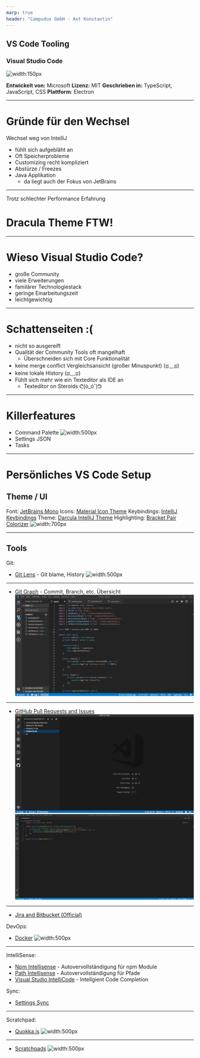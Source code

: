 ```yaml
---
marp: true
header: "Campudus GmbH - Axt Konstantin"
---
```


## VS Code Tooling

### Visual Studio Code

![width:150px](https://encrypted-tbn0.gstatic.com/images?q=tbn%3AANd9GcT3KwAc_2tfagpsaV-bgDU6_2PbKIJWJLzTmw&usqp=CAU)

**Entwickelt von:** Microsoft
**Lizenz:** MIT
**Geschrieben in:** TypeScript, JavaScript, CSS
**Plattform**: Electron

---

# Gründe für den Wechsel

Wechsel weg von IntelliJ

- fühlt sich aufgebläht an
- Oft Speicherprobleme
- Customizing recht kompliziert
- Abstürze / Freezes
- Java Applikation
  - da liegt auch der Fokus von JetBrains

---

Trotz schlechter Performance Erfahrung

# Dracula Theme FTW!

---

# Wieso Visual Studio Code?

- große Community
- viele Erweiterungen
- familärer Technologiestack
- geringe Einarbeitungszeit
- leichtgewichtig

---

# Schattenseiten :(

- nicht so ausgereift
- Qualität der Community Tools oft mangelhaft
  - Überschneiden sich mit Core Funktionalität
- keine merge conflict Vergleichsansicht (großer Minuspunkt) (ಥ﹏ಥ)
- keine lokale History (ಥ﹏ಥ)
- Fühlt sich mehr wie ein Texteditor als IDE an
  - Texteditor on Steroids ᕦ(ò_óˇ)ᕤ

---

# Killerfeatures

- Command Palette
  ![width:500px](https://code.visualstudio.com/assets/docs/getstarted/tips-and-tricks/OpenCommandPalatte.gif)
- Settings JSON
- Tasks

---

# Persönliches VS Code Setup

## Theme / UI

Font: [JetBrains Mono](https://www.jetbrains.com/de-de/lp/mono/)
Icons: [Material Icon Theme](https://marketplace.visualstudio.com/items?itemName=PKief.material-icon-theme)
Keybindings: [IntelliJ Keybindings](https://marketplace.visualstudio.com/items?itemName=k--kato.intellij-idea-keybindings)
Theme: [Darcula IntelliJ Theme](https://marketplace.visualstudio.com/items?itemName=trinm1709.dracula-theme-from-intellij)
Highlighting: [Bracket Pair Colorizer](https://marketplace.visualstudio.com/items?itemName=k--kato.intellij-idea-keybindings)
![width:700px](https://raw.githubusercontent.com/CoenraadS/Bracket-Pair-Colorizer-2/master/images/example.png)

---

## Tools

Git:

- [Git Lens](https://marketplace.visualstudio.com/items?itemName=eamodio.gitlens) - Git blame, History
  ![width:500px](https://raw.githubusercontent.com/eamodio/vscode-gitlens/master/images/docs/gitlens-preview.gif)

---

- [Git Graph](https://marketplace.visualstudio.com/items?itemName=mhutchie.git-graph) - Commit, Branch, etc. Übersicht
  ![width:500px](https://raw.githubusercontent.com/mhutchie/vscode-git-graph/master/resources/demo.gif)

---

- [GitHub Pull Requests and Issues](https://marketplace.visualstudio.com/items?itemName=GitHub.vscode-pull-request-github)
  ![width:500px](https://raw.githubusercontent.com/Microsoft/vscode-pull-request-github/master/.readme/demo.gif)
  ![width:500px](https://raw.githubusercontent.com/Microsoft/vscode-pull-request-github/master/.readme/issueDemo.gif)

---

- [Jira and Bitbucket (Official)](https://marketplace.visualstudio.com/items?itemName=Atlassian.atlascode)

DevOps:

- [Docker](https://marketplace.visualstudio.com/items?itemName=ms-azuretools.vscode-docker)
  ![width:500px](https://raw.githubusercontent.com/microsoft/vscode-docker/master/resources/readme/overview.gif)

---

IntelliSense:

- [Npm Intellisense](https://marketplace.visualstudio.com/items?itemName=christian-kohler.npm-intellisense) - Autovervollständigung für npm Module
- [Path Intellisense](https://marketplace.visualstudio.com/items?itemName=christian-kohler.path-intellisense) - Autovervollständigung für Pfade
- [Visual Studio IntelliCode](https://marketplace.visualstudio.com/items?itemName=VisualStudioExptTeam.vscodeintellicode) - Intellgient Code Completion

Sync:

- [Settings Sync](https://marketplace.visualstudio.com/items?itemName=Shan.code-settings-sync)

---

Scratchpad:

- [Quokka.js](https://marketplace.visualstudio.com/items?itemName=WallabyJs.quokka-vscode)
  ![width:500px](https://quokkajs.com/assets/img/main-video.gif)

---  

- [Scratchpads](https://marketplace.visualstudio.com/items?itemName=buenon.scratchpads)
  ![width:500px](https://raw.githubusercontent.com/buenon/scratchpads/master/images/scratchpad_new.gif)

